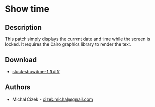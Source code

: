 Show time
=========

Description
-----------
This patch simply displays the current date and time while the screen is locked. It requires the Cairo graphics library to render the text.

Download
--------
* [slock-showtime-1.5.diff](slock-showtime-1.5.diff)

Authors
-------
* Michal Cizek - <cizek.michal@gmail.com>
